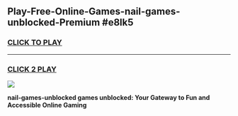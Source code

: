 
## Play-Free-Online-Games-nail-games-unblocked-Premium #e8lk5
<h3>
<a href="https://premium.freeplayer.one?title=nail-games-unblocked&ref=8M">CLICK TO PLAY</a></h3>
<hr>

<h3>
<a href="https://premium.freeplayer.one?title=nail-games-unblocked&ref=8M">CLICK 2 PLAY</a>
  
</h3>

<a href="https://premium.freeplayer.one?title=nail-games-unblocked&ref=8M"><img src="https://clearcache.store/games.png"></a>


**nail-games-unblocked games unblocked: Your Gateway to Fun and Accessible Online Gaming**
